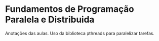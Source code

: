 # Fundamentos de Programação Paralela e Distribuida
Anotações das aulas.
Uso da biblioteca pthreads para paralelizar tarefas.
